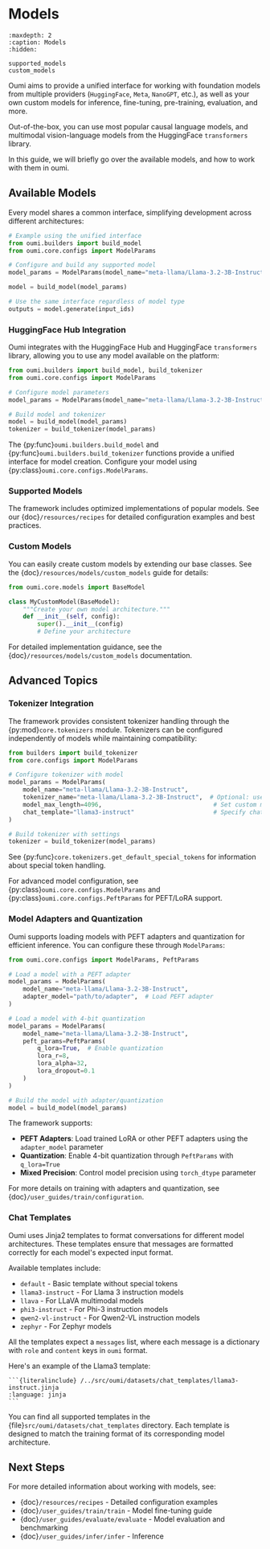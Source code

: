 # Models

```{toctree}
:maxdepth: 2
:caption: Models
:hidden:

supported_models
custom_models
```


Oumi aims to provide a unified interface for working with foundation models from multiple providers (`HuggingFace`, `Meta`, `NanoGPT`, etc.), as well as your own custom models for inference, fine-tuning, pre-training, evaluation, and more.

Out-of-the-box, you can use most popular causal language models, and multimodal vision-language models from the HuggingFace `transformers` library.

In this guide, we will briefly go over the available models, and how to work with them in oumi.

## Available Models

Every model shares a common interface, simplifying development across different architectures:

```python
# Example using the unified interface
from oumi.builders import build_model
from oumi.core.configs import ModelParams

# Configure and build any supported model
model_params = ModelParams(model_name="meta-llama/Llama-3.2-3B-Instruct")

model = build_model(model_params)

# Use the same interface regardless of model type
outputs = model.generate(input_ids)
```

### HuggingFace Hub Integration

Oumi integrates with the HuggingFace Hub and HuggingFace `transformers` library, allowing you to use any model available on the platform:

```python
from oumi.builders import build_model, build_tokenizer
from oumi.core.configs import ModelParams

# Configure model parameters
model_params = ModelParams(model_name="meta-llama/Llama-3.2-3B-Instruct")

# Build model and tokenizer
model = build_model(model_params)
tokenizer = build_tokenizer(model_params)
```

The {py:func}`oumi.builders.build_model` and {py:func}`oumi.builders.build_tokenizer` functions provide a unified interface for model creation. Configure your model using {py:class}`oumi.core.configs.ModelParams`.

### Supported Models

The framework includes optimized implementations of popular models. See our {doc}`/resources/recipes` for detailed configuration examples and best practices.

### Custom Models

You can easily create custom models by extending our base classes. See the {doc}`/resources/models/custom_models` guide for details:

```python
from oumi.core.models import BaseModel

class MyCustomModel(BaseModel):
    """Create your own model architecture."""
    def __init__(self, config):
        super().__init__(config)
        # Define your architecture
```

For detailed implementation guidance, see the {doc}`/resources/models/custom_models` documentation.

## Advanced Topics
### Tokenizer Integration

The framework provides consistent tokenizer handling through the {py:mod}`core.tokenizers` module. Tokenizers can be configured independently of models while maintaining compatibility:

```python
from builders import build_tokenizer
from core.configs import ModelParams

# Configure tokenizer with model
model_params = ModelParams(
    model_name="meta-llama/Llama-3.2-3B-Instruct",
    tokenizer_name="meta-llama/Llama-3.2-3B-Instruct",  # Optional: use different tokenizer
    model_max_length=4096,                               # Set custom max length
    chat_template="llama3-instruct"                      # Specify chat template
)

# Build tokenizer with settings
tokenizer = build_tokenizer(model_params)
```

See {py:func}`core.tokenizers.get_default_special_tokens` for information about special token handling.

For advanced model configuration, see {py:class}`oumi.core.configs.ModelParams` and {py:class}`oumi.core.configs.PeftParams` for PEFT/LoRA support.

### Model Adapters and Quantization

Oumi supports loading models with PEFT adapters and quantization for efficient inference. You can configure these through `ModelParams`:

```python
from oumi.core.configs import ModelParams, PeftParams

# Load a model with a PEFT adapter
model_params = ModelParams(
    model_name="meta-llama/Llama-3.2-3B-Instruct",
    adapter_model="path/to/adapter",  # Load PEFT adapter
)

# Load a model with 4-bit quantization
model_params = ModelParams(
    model_name="meta-llama/Llama-3.2-3B-Instruct",
    peft_params=PeftParams(
        q_lora=True,  # Enable quantization
        lora_r=8,
        lora_alpha=32,
        lora_dropout=0.1
    )
)

# Build the model with adapter/quantization
model = build_model(model_params)
```

The framework supports:
- **PEFT Adapters**: Load trained LoRA or other PEFT adapters using the `adapter_model` parameter
- **Quantization**: Enable 4-bit quantization through `PeftParams` with `q_lora=True`
- **Mixed Precision**: Control model precision using `torch_dtype` parameter

For more details on training with adapters and quantization, see {doc}`/user_guides/train/configuration`.

### Chat Templates
Oumi uses Jinja2 templates to format conversations for different model architectures. These templates ensure that messages are formatted correctly for each model's expected input format.

Available templates include:
- `default` - Basic template without special tokens
- `llama3-instruct` - For Llama 3 instruction models
- `llava` - For LLaVA multimodal models
- `phi3-instruct` - For Phi-3 instruction models
- `qwen2-vl-instruct` - For Qwen2-VL instruction models
- `zephyr` - For Zephyr models

All the templates expect a `messages` list, where each message is a dictionary with `role` and `content` keys in `oumi` format.

Here's an example of the Llama3 template:

````{dropdown} src/oumi/datasets/chat_templates/llama3-instruct.jinja
```{literalinclude} /../src/oumi/datasets/chat_templates/llama3-instruct.jinja
:language: jinja
```
````

You can find all supported templates in the {file}`src/oumi/datasets/chat_templates` directory. Each template is designed to match the training format of its corresponding model architecture.

## Next Steps

For more detailed information about working with models, see:
- {doc}`/resources/recipes` - Detailed configuration examples
- {doc}`/user_guides/train/train` - Model fine-tuning guide
- {doc}`/user_guides/evaluate/evaluate` - Model evaluation and benchmarking
- {doc}`/user_guides/infer/infer` - Inference
